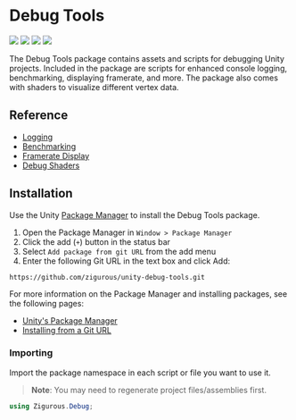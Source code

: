 # Debug Tools

[![](https://img.shields.io/badge/github-repo-blue?logo=github)](https://github.com/zigurous/unity-debug-tools) [![](https://img.shields.io/github/package-json/v/zigurous/unity-debug-tools)](https://github.com/zigurous/unity-debug-tools/releases) [![](https://img.shields.io/badge/docs-link-success)](https://docs.zigurous.com/com.zigurous.debug) [![](https://img.shields.io/github/license/zigurous/unity-debug-tools)](https://github.com/zigurous/unity-debug-tools/blob/main/LICENSE.md)

The Debug Tools package contains assets and scripts for debugging Unity projects. Included in the package are scripts for enhanced console logging, benchmarking, displaying framerate, and more. The package also comes with shaders to visualize different vertex data.

## Reference

- [Logging](https://docs.zigurous.com/com.zigurous.debug/manual/logging.html)
- [Benchmarking](https://docs.zigurous.com/com.zigurous.debug/manual/benchmarking.html)
- [Framerate Display](https://docs.zigurous.com/com.zigurous.debug/manual/framerate.html)
- [Debug Shaders](https://docs.zigurous.com/com.zigurous.debug/manual/shaders.html)

## Installation

Use the Unity [Package Manager](https://docs.unity3d.com/Manual/upm-ui.html) to install the Debug Tools package.

1. Open the Package Manager in `Window > Package Manager`
2. Click the add (`+`) button in the status bar
3. Select `Add package from git URL` from the add menu
4. Enter the following Git URL in the text box and click Add:

```http
https://github.com/zigurous/unity-debug-tools.git
```

For more information on the Package Manager and installing packages, see the following pages:

- [Unity's Package Manager](https://docs.unity3d.com/Manual/Packages.html)
- [Installing from a Git URL](https://docs.unity3d.com/Manual/upm-ui-giturl.html)

### Importing

Import the package namespace in each script or file you want to use it.

> **Note**: You may need to regenerate project files/assemblies first.

```csharp
using Zigurous.Debug;
```
